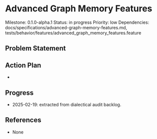 # Advanced Graph Memory Features
Milestone: 0.1.0-alpha.1
Status: in progress
Priority: low
Dependencies: docs/specifications/advanced-graph-memory-features.md, tests/behavior/features/advanced_graph_memory_features.feature

## Problem Statement
<description>


## Action Plan
- <tasks>

## Progress
- 2025-02-19: extracted from dialectical audit backlog.

## References
- None
